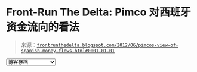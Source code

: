 <!--yml

category: 未分类

date: 2024 年 5 月 12 日 23:28:48

-->

# Front-Run The Delta: Pimco 对西班牙资金流向的看法

> 来源：[`frontrunthedelta.blogspot.com/2012/06/pimcos-view-of-spanish-money-flows.html#0001-01-01`](https://frontrunthedelta.blogspot.com/2012/06/pimcos-view-of-spanish-money-flows.html#0001-01-01)

<select id="BlogArchive1_ArchiveMenu"><option value="">博客存档</option> <option value="https://frontrunthedelta.blogspot.com/2014/04/">2014 年 4 月 (2)</option> <option value="https://frontrunthedelta.blogspot.com/2012/10/">2012 年 10 月 (1)</option> <option value="https://frontrunthedelta.blogspot.com/2012/09/">2012 年 9 月 (1)</option> <option value="https://frontrunthedelta.blogspot.com/2012/08/">2012 年 8 月 (2)</option> <option value="https://frontrunthedelta.blogspot.com/2012/07/">2012 年 7 月 (5)</option> <option value="https://frontrunthedelta.blogspot.com/2012/06/">2012 年 6 月 (3)</option> <option value="https://frontrunthedelta.blogspot.com/2012/05/">2012 年 5 月 (4)</option> <option value="https://frontrunthedelta.blogspot.com/2012/04/">2012 年 4 月 (3)</option> <option value="https://frontrunthedelta.blogspot.com/2012/03/">2012 年 3 月 (1)</option> <option value="https://frontrunthedelta.blogspot.com/2012/02/">2012 年 2 月 (4)</option> <option value="https://frontrunthedelta.blogspot.com/2012/01/">2012 年 1 月 (5)</option> <option value="https://frontrunthedelta.blogspot.com/2011/12/">2011 年 12 月 (2)</option> <option value="https://frontrunthedelta.blogspot.com/2011/11/">2011 年 11 月 (3)</option> <option value="https://frontrunthedelta.blogspot.com/2011/10/">2011 年 10 月 (4)</option> <option value="https://frontrunthedelta.blogspot.com/2011/09/">2011 年 9 月 (16)</option> <option value="https://frontrunthedelta.blogspot.com/2011/08/">2011 年 8 月 (9)</option> <option value="https://frontrunthedelta.blogspot.com/2011/07/">2011 年 7 月 (13)</option> <option value="https://frontrunthedelta.blogspot.com/2011/06/">2011 年 6 月 (4)</option> <option value="https://frontrunthedelta.blogspot.com/2009/01/">2009 年 1 月 (1)</option> <option value="https://frontrunthedelta.blogspot.com/2008/11/">2008 年 11 月 (3)</option> <option value="https://frontrunthedelta.blogspot.com/2008/10/">2008 年 10 月 (4)</option> <option value="https://frontrunthedelta.blogspot.com/2008/08/">2008 年 8 月 (3)</option> <option value="https://frontrunthedelta.blogspot.com/2008/04/">2008 年 4 月 (1)</option> <option value="https://frontrunthedelta.blogspot.com/2008/03/">2008 年 3 月 (3)</option> <option value="https://frontrunthedelta.blogspot.com/2008/02/">2008 年 2 月 (2)</option> <option value="https://frontrunthedelta.blogspot.com/2008/01/">2008 年 1 月 (3)</option> <option value="https://frontrunthedelta.blogspot.com/2007/12/">2007 年 12 月 (3)</option> <option value="https://frontrunthedelta.blogspot.com/2007/11/">2007 年 11 月 (3)</option> <option value="https://frontrunthedelta.blogspot.com/2007/10/">2007 年 10 月 (20)</option></select>
